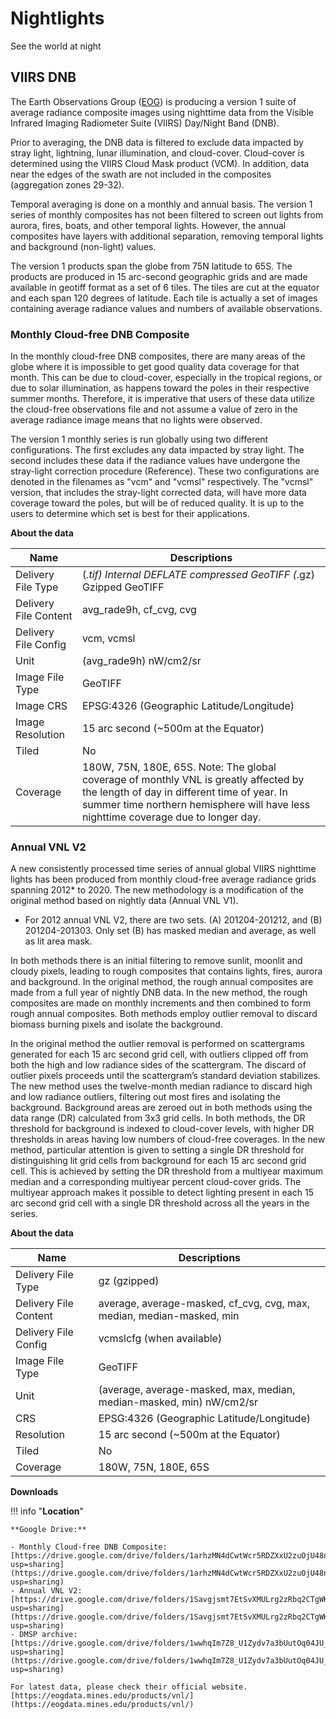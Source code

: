 # Nightlights

See the world at night

## VIIRS DNB

The Earth Observations Group ([EOG](https://payneinstitute.mines.edu/eog/nighttime-lights/)) is producing a version 1 suite of average radiance composite images using nighttime data from the Visible Infrared Imaging Radiometer Suite (VIIRS) Day/Night Band (DNB).

Prior to averaging, the DNB data is filtered to exclude data impacted by stray light, lightning, lunar illumination, and cloud-cover. Cloud-cover is determined using the VIIRS Cloud Mask product (VCM). In addition, data near the edges of the swath are not included in the composites (aggregation zones 29-32).

Temporal averaging is done on a monthly and annual basis. The version 1 series of monthly composites has not been filtered to screen out lights from aurora, fires, boats, and other temporal lights. However, the annual composites have layers with additional separation, removing temporal lights and background (non-light) values.

The version 1 products span the globe from 75N latitude to 65S. The products are produced in 15 arc-second geographic grids and are made available in geotiff format as a set of 6 tiles. The tiles are cut at the equator and each span 120 degrees of latitude. Each tile is actually a set of images containing average radiance values and numbers of available observations.

### Monthly Cloud-free DNB Composite

In the monthly cloud-free DNB composites, there are many areas of the globe where it is impossible to get good quality data coverage for that month. This can be due to cloud-cover, especially in the tropical regions, or due to solar illumination, as happens toward the poles in their respective summer months. Therefore, it is imperative that users of these data utilize the cloud-free observations file and not assume a value of zero in the average radiance image means that no lights were observed. 

The version 1 monthly series is run globally using two different configurations. The first excludes any data impacted by stray light. The second includes these data if the radiance values have undergone the stray-light correction procedure (Reference). These two configurations are denoted in the filenames as "vcm" and "vcmsl" respectively. The "vcmsl" version, that includes the stray-light corrected data, will have more data coverage toward the poles, but will be of reduced quality. It is up to the users to determine which set is best for their applications. 

**About the data**

| Name  | Descriptions  |
| --- | --- |
| Delivery File Type  | (*.tif) Internal DEFLATE compressed GeoTIFF (*.gz) Gzipped GeoTIFF  |
| Delivery File Content  | avg_rade9h, cf_cvg, cvg  |
| Delivery File Config  | vcm, vcmsl  |
| Unit  | (avg_rade9h) nW/cm2/sr  |
| Image File Type  | GeoTIFF  |
| Image CRS  | EPSG:4326 (Geographic Latitude/Longitude)  |
| Image Resolution  | 15 arc second (~500m at the Equator)  |
| Tiled  | No  |
| Coverage  | 180W, 75N, 180E, 65S. Note: The global coverage of monthly VNL is greatly affected by the length of day in different time of year. In summer time northern hemisphere will have less nighttime coverage due to longer day.  |


### Annual VNL V2

A new consistently processed time series of annual global VIIRS nighttime lights has been produced from monthly cloud-free average radiance grids spanning 2012* to 2020. The new methodology is a modification of the original method based on nightly data (Annual VNL V1). 

* For 2012 annual VNL V2, there are two sets. (A) 201204-201212, and (B) 201204-201303. Only set (B) has masked median and average, as well as lit area mask.

In both methods there is an initial filtering to remove sunlit, moonlit and cloudy pixels, leading to rough composites that contains lights, fires, aurora and background. In the original method, the rough annual composites are made from a full year of nightly DNB data. In the new method, the rough composites are made on monthly increments and then combined to form rough annual composites. Both methods employ outlier removal to discard biomass burning pixels and isolate the background. 

In the original method the outlier removal is performed on scattergrams generated for each 15 arc second grid cell, with outliers clipped off from both the high and low radiance sides of the scattergram. The discard of outlier pixels proceeds until the scattergram’s standard deviation stabilizes. The new method uses the twelve-month median radiance to discard high and low radiance outliers, filtering out most fires and isolating the background. Background areas are zeroed out in both methods using the data range (DR) calculated from 3x3 grid cells. In both methods, the DR threshold for background is indexed to cloud-cover levels, with higher DR thresholds in areas having low numbers of cloud-free coverages. In the new method, particular attention is given to setting a single DR threshold for distinguishing lit grid cells from background for each 15 arc second grid cell. This is achieved by setting the DR threshold from a multiyear maximum median and a corresponding multiyear percent cloud-cover grids. The multiyear approach makes it possible to detect lighting present in each 15 arc second grid cell with a single DR threshold across all the years in the series.

**About the data**

| Name  | Descriptions  |
| --- | --- |
| Delivery File Type  | gz (gzipped)  |
| Delivery File Content  | average, average-masked, cf_cvg, cvg, max, median, median-masked, min   |
| Delivery File Config  | vcmslcfg (when available)  |
| Image File Type  | GeoTIFF  |
| Unit  | (average, average-masked, max, median, median-masked, min) nW/cm2/sr  |
| CRS  | EPSG:4326 (Geographic Latitude/Longitude)  |
| Resolution  | 15 arc second (~500m at the Equator)  |
| Tiled  | No  |
| Coverage  | 180W, 75N, 180E, 65S  |

**Downloads**

!!! info "**Location**"

    **Google Drive:**
    
    - Monthly Cloud-free DNB Composite: [https://drive.google.com/drive/folders/1arhzMN4dCwtWcr5RDZXxU2zuOjU48n9T?usp=sharing](https://drive.google.com/drive/folders/1arhzMN4dCwtWcr5RDZXxU2zuOjU48n9T?usp=sharing)
    - Annual VNL V2: [https://drive.google.com/drive/folders/1Savgjsmt7EtSvXMULrg2zRbq2CTgWKlS?usp=sharing](https://drive.google.com/drive/folders/1Savgjsmt7EtSvXMULrg2zRbq2CTgWKlS?usp=sharing)
    - DMSP archive: [https://drive.google.com/drive/folders/1wwhqIm7Z8_U1Zydv7a3bUutOq04JU_5P?usp=sharing](https://drive.google.com/drive/folders/1wwhqIm7Z8_U1Zydv7a3bUutOq04JU_5P?usp=sharing)

    For latest data, please check their official website. [https://eogdata.mines.edu/products/vnl/](https://eogdata.mines.edu/products/vnl/)